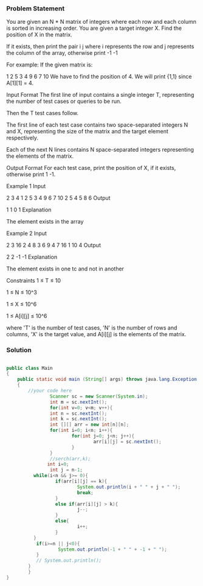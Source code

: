 ### Problem Statement

You are given an N * N matrix of integers where each row and each column is sorted in increasing order. You are given a target integer X. Find the position of X in the matrix.

If it exists, then print the pair i j where i represents the row and j represents the column of the array, otherwise print -1 -1

For example: If the given matrix is:

1 2 5
3 4 9
6 7 10 
We have to find the position of 4. We will print {1,1} since A[1][1] = 4.

Input Format
The first line of input contains a single integer T, representing the number of test cases or queries to be run.

Then the T test cases follow.

The first line of each test case contains two space-separated integers N and X, representing the size of the matrix and the target element respectively.

Each of the next N lines contains N space-separated integers representing the elements of the matrix.

Output Format
For each test case, print the position of X, if it exists, otherwise print 1 -1.

Example 1
Input

2
3 4
1 2 5
3 4 9
6 7 10
2 5
4 5
8 6
Output

1 1
0 1
Explanation

The element exists in the array

Example 2
Input

2
3 16
2 4 8
3 6 9
4 7 16
1 10
4
Output

2 2
-1 -1
Explanation

The element exists in one tc and not in another

Constraints
1 ≤ T ≤ 10

1 ≤ N ≤ 10^3

1 ≤ X ≤ 10^6

1 ≤ A[i][j] ≤ 10^6

where 'T' is the number of test cases, 'N' is the number of rows and columns, 'X' is the target value, and A[i][j] is the elements of the matrix.

### Solution

```java

public class Main
{
	public static void main (String[] args) throws java.lang.Exception
	{
		//your code here
                Scanner sc = new Scanner(System.in);
                int m = sc.nextInt();
                for(int v=0; v<m; v++){
                int n = sc.nextInt();
                int k = sc.nextInt();
                int [][] arr = new int[n][n];
                for(int i=0; i<n; i++){
                        for(int j=0; j<n; j++){
                                arr[i][j] = sc.nextInt();
                        }
                }
                //serch(arr,k);
               int i=0;
                int j = n-1;
          while(i<n && j>= 0){
                  if(arr[i][j] == k){
                          System.out.println(i + " " + j + " ");
                          break;
                  }
                  else if(arr[i][j] > k){
                          j--;
                  }
                  else{
                          i++;
                  }
          }  
           if(i>=n || j<0){
                   System.out.println(-1 + " " + -1 + " ");
           }     
           // System.out.println();    
        }         
        }
}

```
